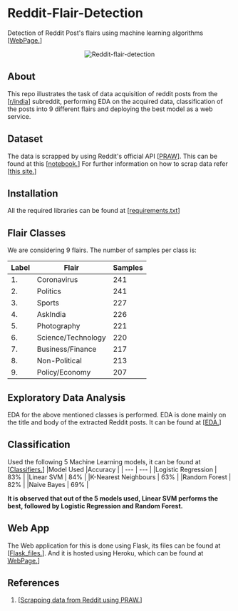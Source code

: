 # Reddit-Flair-Detection


Detection of Reddit Post's flairs using machine learning algorithms [[WebPage.]()]
<p align="center">
  <img src="Images/output.gif" alt="Reddit-flair-detection"></img>
</p>

## About
This repo illustrates the task of data acquisition of reddit posts from the [[r/india](https://www.reddit.com/r/india/)] subreddit, performing EDA on the acquired data, classification of the posts into 9 different flairs and deploying the best model as a web service.

## Dataset
The data is scrapped by using Reddit's official API [[PRAW](https://praw.readthedocs.io/en/latest/)]. This can be found at this [[notebook.](https://github.com/keshav-b/Reddit-Flair-Detection/blob/master/Models/Part%20I%20-%20Reddit%20Data%20Collection.ipynb)]
For further information on how to scrap data refer [[this site.](https://www.storybench.org/how-to-scrape-reddit-with-python/)]

## Installation
All the required libraries can be found at [[requirements.txt](https://github.com/keshav-b/Reddit-Flair-Detection/blob/master/requirements.txt)]

## Flair Classes
We are considering 9 flairs. The number of samples per class is:

| Label | Flair              | Samples | 
| ---   | ---                | ---     | 
| 1.    | Coronavirus        | 241     | 
| 2.    | Politics           | 241     | 
| 3.    | Sports             | 227     | 
| 4.    | AskIndia           | 226     | 
| 5.    | Photography        | 221     | 
| 6.    | Science/Technology | 220     | 
| 7.    | Business/Finance   | 217     | 
| 8.    | Non-Political      | 213     | 
| 9.    | Policy/Economy     | 207     | 

## Exploratory Data Analysis
EDA for the above mentioned classes is performed. EDA is done mainly on the title and body of the extracted Reddit posts. It can be found at [[EDA.](https://github.com/keshav-b/Reddit-Flair-Detection/blob/master/Models/Part%20II%20-%20Exploratory%20Data%20Analysis%20(EDA).ipynb)]

## Classification
Used the following 5 Machine Learning models, it can be found at [[Classifiers.](https://github.com/keshav-b/Reddit-Flair-Detection/blob/master/Models/Part%20III%20-%20Building%20a%20Flare%20Detector.ipynb)]
|Model Used           |Accuracy |
| ---                 | ---     | 
|Logistic Regression  | 83%     |
|Linear SVM           | 84%     |
|K-Nearest Neighbours | 63%     |
|Random Forest        | 82%     |
|Naive Bayes          | 69%     |

**It is observed that out of the 5 models used, Linear SVM performs the best, followed by Logistic Regression and Random Forest.**

## Web App
The Web application for this is done using Flask, its files can be found at [[Flask_files.]()]. And it is hosted using Heroku, which can be found at [WebPage.]()]

## References
1. [[Scrapping data from Reddit using PRAW.](https://www.storybench.org/how-to-scrape-reddit-with-python/)]
